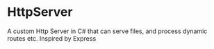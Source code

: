 # HttpServer

A custom Http Server in C# that can serve files, and process dynamic routes etc. Inspired by Express
